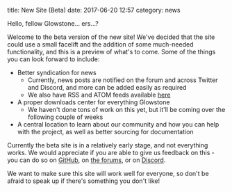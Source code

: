 title: New Site (Beta)
date: 2017-06-20 12:57
category: news

Hello, fellow Glowstone... ers...?

Welcome to the beta version of the new site! We've decided that the site could use a small facelift and the addition of some much-needed functionality, and this is a preview of what's to come. Some of the things you can look forward to include:

- Better syndication for news
  - Currently, news posts are notified on the forum and across Twitter and Discord, and more can be added easily as required
  - We also have RSS and ATOM feeds available [here](/feeds)
- A proper downloads center for everything Glowstone
  - We haven't done tons of work on this yet, but it'll be coming over the following couple of weeks
- A central location to learn about our community and how you can help with the project, as well as better sourcing for documentation

Currently the beta site is in a relatively early stage, and not everything works. We would appreciate if you are able to give us feedback on this - you can do so on [GitHub](https://github.com/GlowstoneMC/Site), on [the forums](https://forums.glowstone.net), or on [Discord](https://discord.gg/TFJqhsC).

We want to make sure this site will work well for everyone, so don't be afraid to speak up if there's something you don't like!
